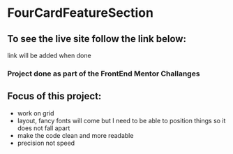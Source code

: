 # FourCardFeatureSection

## To see the live site follow the link below:

link will be added when done

### Project done as part of the FrontEnd Mentor Challanges

## Focus of this project:

- work on grid
- layout, fancy fonts will come but I need to be able to position things so it does not fall apart
- make the code clean and more readable
- precision not speed

